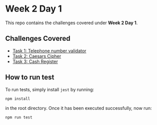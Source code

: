 # Week 2 Day 1

This repo contains the challenges covered under **Week 2 Day 1**.

## Challenges Covered

- [Task 1: Telephone number validator](https://learn.freecodecamp.org/javascript-algorithms-and-data-structures/javascript-algorithms-and-data-structures-projects/telephone-number-validator/)
- [Task 2: Caesars Cipher](https://learn.freecodecamp.org/javascript-algorithms-and-data-structures/javascript-algorithms-and-data-structures-projects/caesars-cipher/)
- [Task 3: Cash Register](https://learn.freecodecamp.org/javascript-algorithms-and-data-structures/javascript-algorithms-and-data-structures-projects/cash-register)

## How to run test

To run tests, simply install `jest` by running:

```
npm install
```

in the root directory. Once it has been executed successfully, now run:

```
npm run test
```
